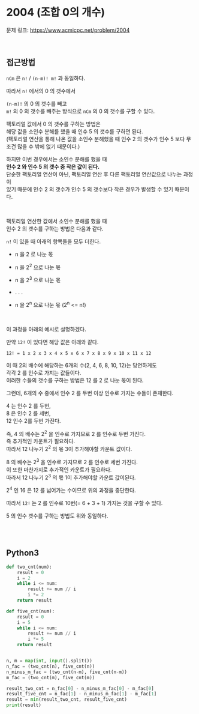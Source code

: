 # 2004 (조합 0의 개수)

문제 링크: <https://www.acmicpc.net/problem/2004>

<br>

## 접근방법

`nCm` 은 `n!` / `(n-m)! m!` 과 동일하다.  

따라서 `n!` 에서의 0 의 갯수에서  

`(n-m)!` 의 0 의 갯수를 빼고  
`m!` 의 0 의 갯수를 빼주는 방식으로 `nCm` 의 0 의 갯수를 구할 수 있다.  

팩토리얼 값에서 0 의 갯수를 구하는 방법은  
해당 값을 소인수 분해를 했을 때 인수 5 의 갯수를 구하면 된다.  
(팩토리얼 연산을 통해 나온 값을 소인수 분해했을 때 인수 2 의 갯수가 인수 5 보다 무조건 많을 수 밖에 없기 때문이다.)  

하지만 이번 경우에서는 소인수 분해를 했을 때  
**인수 2 와 인수 5 의 갯수 중 작은 값이 된다.**  
단순한 팩토리얼 연산이 아닌, 팩토리얼 연산 후 다른 팩토리얼 연산값으로 나누는 과정이  
있기 때문에 인수 2 의 갯수가 인수 5 의 갯수보다 작은 경우가 발생할 수 있기 때문이다.  

<br>

팩토리얼 연산한 값에서 소인수 분해를 했을 때  
인수 2 의 갯수를 구하는 방법은 다음과 같다.  

`n!` 이 있을 때 아래의 항목들을 모두 더한다.  

- n 을 2 로 나눈 몫

- n 을 2<sup>2</sup> 으로 나눈 몫

- n 을 2<sup>3</sup> 으로 나눈 몫

- . . .

- n 을 2<sup>n</sup> 으로 나눈 몫 (2<sup>n</sup> <= n!)

<br>

이 과정을 아래의 예시로 설명하겠다.

만약 `12!` 이 있다면 해당 값은 아래와 같다.  

```
12! = 1 x 2 x 3 x 4 x 5 x 6 x 7 x 8 x 9 x 10 x 11 x 12
```

이 때 2의 배수에 해당하는 6개의 수(2, 4, 6, 8, 10, 12)는 당연하게도  
각각 2 를 인수로 가지는 값들이다.  
이러한 수들의 갯수를 구하는 방법은 12 를 2 로 나눈 몫이 된다.  

그런데, 6개의 수 중에서 인수 2 를 두번 이상 인수로 가지는 수들이 존재한다.  

4 는 인수 2 를 두번,  
8 은 인수 2 를 세번,  
12 인수 2를 두번 가진다.  

즉, 4 의 배수는 2<sup>2</sup> 을 인수로 가지므로 2 를 인수로 두번 가진다.  
즉 추가적인 카운트가 필요하다.  
따라서 12 나누기 2<sup>2</sup> 의 몫 3이 추가해야할 카운트 값이다.  

8 의 배수는 2<sup>3</sup> 을 인수로 가지므로 2 를 인수로 세번 가진다.  
이 또한 마찬가지로 추가적인 카운트가 필요하다.  
따라서 12 나누기 2<sup>3</sup> 의 몫 1이 추가해야할 카운트 값이된다.  

2<sup>4</sup> 인 16 은 12 를 넘어가는 수이므로 위의 과정을 중단한다.  

따라서 `12!` 는 2 를 인수로 10번(= 6 + 3 + 1) 가지는 것을 구할 수 있다.  

5 의 인수 갯수를 구하는 방법도 위와 동일하다.

<br><br>

## Python3

```python
def two_cnt(num):
    result = 0
    i = 2
    while i <= num:
        result += num // i
        i *= 2
    return result

def five_cnt(num):
    result = 0
    i = 5
    while i <= num:
        result += num // i
        i *= 5
    return result


n, m = map(int, input().split())
n_fac = (two_cnt(n), five_cnt(n))
n_minus_m_fac = (two_cnt(n-m), five_cnt(n-m))
m_fac = (two_cnt(m), five_cnt(m))

result_two_cnt = n_fac[0] - n_minus_m_fac[0] - m_fac[0]
result_five_cnt = n_fac[1] - n_minus_m_fac[1] - m_fac[1]
result = min(result_two_cnt, result_five_cnt)
print(result)
```
